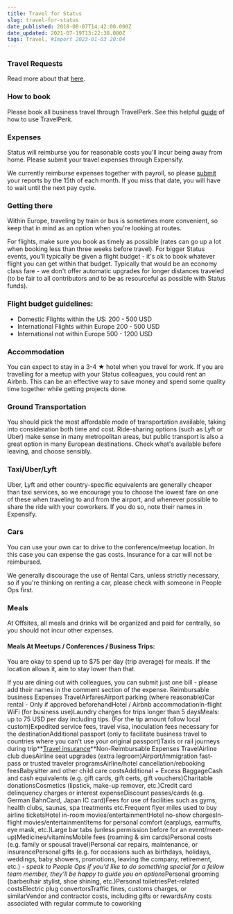 ```yaml
---
title: Travel for Status
slug: travel-for-status
date_published: 2018-08-07T14:42:00.000Z
date_updated: 2021-07-19T13:22:38.000Z
tags: Travel, #Import 2023-01-03 20:04
---
```


### Travel Requests

Read more about that [here](__GHOST_URL__/events/).

### How to book

Please book all business travel through TravelPerk. See this helpful [guide](__GHOST_URL__/travelpark/) of how to use TravelPerk.

### Expenses

Status will reimburse you for reasonable costs you'll incur being away from home. Please submit your travel expenses through Expensify.

We currently reimburse expenses together with payroll, so please [submit](__GHOST_URL__/filing-expenses/) your reports by the 15th of each month. If you miss that date, you will have to wait until the next pay cycle.

### Getting there

Within Europe, traveling by train or bus is sometimes more convenient, so keep that in mind as an option when you're looking at routes.

For flights, make sure you book as timely as possible (rates can go up a lot when booking less than three weeks before travel). For bigger Status events, you'll typically be given a flight budget - it's ok to book whatever flight you can get within that budget. Typically that would be an economy class fare - we don't offer automatic upgrades for longer distances traveled (to be fair to all contributors and to be as resourceful as possible with Status funds).

### Flight budget guidelines:

- Domestic Flights within the US: 200 - 500 USD
- International Flights within Europe 200 - 500 USD
- International not within Europe 500 - 1200 USD

### Accommodation

You can expect to stay in a 3-4 ★ hotel when you travel for work. If you are travelling for a meetup with your Status colleagues, you could rent an Airbnb. This can be an effective way to save money and spend some quality time together while getting projects done.

### Ground Transportation

You should pick the most affordable mode of transportation available, taking into consideration both time and cost. Ride-sharing options (such as Lyft or Uber) make sense in many metropolitan areas, but public transport is also a great option in many European destinations. Check what's available before leaving, and choose sensibly.

### Taxi/Uber/Lyft

Uber, Lyft and other country-specific equivalents are generally cheaper than taxi services, so we encourage you to choose the lowest fare on one of these when traveling to and from the airport, and whenever possible to share the ride with your coworkers. If you do so, note their names in Expensify.

### Cars

You can use your own car to drive to the conference/meetup location. In this case you can expense the gas costs. Insurance for a car will not be reimbursed.

We generally discourage the use of Rental Cars, unless strictly necessary, so if you're thinking on renting a car, please check with someone in People Ops first.

### Meals

At Offsites, all meals and drinks will be organized and paid for centrally, so you should not incur other expenses.

#### Meals At Meetups / Conferences / Business Trips:

You are okay to spend up to $75 per day (trip average) for meals. If the location allows it, aim to stay lower than that.

If you are dining out with colleagues, you can submit just one bill - please add their names in the comment section of the expense.
Reimbursable business Expenses TravelAirfaresAirport parking (where reasonable)Car rental - Only if approved beforehandHotel / Airbnb accommodationIn-flight WiFi (for business use)Laundry charges for trips longer than 5 daysMeals: up to 75 USD per day including tips. (For the tip amount follow local custom)Expedited service fees, travel visa, inoculation fees necessary for the destinationAdditional passport (only to facilitate business travel to countries where you can't use your original passport)Taxis or rail journeys during trip**[Travel insurance](__GHOST_URL__/travel-insurance/)**Non-Reimbursable Expenses TravelAirline club duesAirline seat upgrades (extra legroom)Airport/immigration fast-pass or trusted traveler programsAirline/hotel cancellation/rebooking feesBabysitter and other child care costsAdditional + Excess BaggageCash and cash equivalents (e.g. gift cards, gift certs, gift vouchers)Charitable donationsCosmetics (lipstick, make-up remover, etc.)Credit card delinquency charges or interest expenseDiscount passes/cards (e.g. German BahnCard, Japan IC card)Fees for use of facilities such as gyms, health clubs, saunas, spa treatments etc.Frequent flyer miles used to buy airline ticketsHotel in-room movies/entertainmentHotel no-show chargesIn-flight movies/entertainmentItems for personal comfort (earplugs, earmuffs, eye mask, etc.)Large bar tabs (unless permission before for an event/meet-up)Medicines/vitaminsMobile fees (roaming & sim cards)Personal costs (e.g. family or spousal travel)Personal car repairs, maintenance, or insurancePersonal gifts (e.g. for occasions such as birthdays, holidays, weddings, baby showers, promotions, leaving the company, retirement, etc.) - *speak to People Ops if you’d like to do something special for a fellow team member, they’ll be happy to guide you on options*Personal grooming (barber/hair stylist, shoe shining, etc.)Personal toiletriesPet-related costsElectric plug convertorsTraffic fines, customs charges, or similarVendor and contractor costs, including gifts or rewardsAny costs associated with regular commute to coworking

